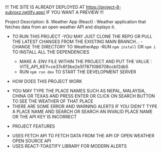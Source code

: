 !!!
THE SITE IS ALREADY DEPLOYED AT https://project-8-subroxz.netlify.app/ IF YOU WANT A PREVIEW
!!!

Project Description: 8. Weather App (React) : Weather application that fetches data from an open weather API and displays it.

- TO RUN THIS PROJECT
  -YOU MAY JUST CLONE THE REPO OR PULL THE LATEST CHANGES FROM THE EXISTING MAIN BRANCH...
  -CHANGE THE DIRECTORY TO WeatherApp
  -RUN `npm install` OR `npm i` TO INSTALL ALL THE DEPENDENCIES

  - MAKE A .ENV FILE WITHIN THE PROJECT AND PUT THE VALUE : VITE_API_KEY=ce37c6f3be2e5f7871086708ccbf2db5
  - RUN `npm run dev` TO START THE DEVELOPMENT SERVER

- HOW DOES THIS PROJECT WORK

* YOU MAY TYPE THE PLACE NAMES SUCH AS NEPAL, MALAYSIA, CHINA OR TEXAS AND PRESS ENTER OR CLICK ON SEARCH BUTTON TO SEE THE WEATHER OF THAT PLACE
* THERE ARE SOME ERROR AND WARNING ALERTS IF YOU DIDN'T TYPE A PLACE NAME AND SEARCH OR SEARCH AN INVALID PLACE NAME OR THE API KEY IS INCORRECT

- PROJECT FEATURES

* USES FETCH API TO FETCH DATA FROM THE API OF OPEN WEATHER OPEN SOURCE API
* USES REACT-TOASTIFY LIBRARY FOR MODERN ALERTS
